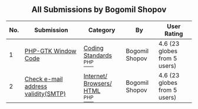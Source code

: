 ﻿<div align="center">

## All Submissions by Bogomil Shopov

</div>

No.  | Submission | Category | By   | User Rating
---- | ---------- | -------- | ---- | -----------
1 | [PHP\-GTK Window Code<br />](https://github.com/Planet-Source-Code/bogomil-shopov-php-gtk-window-code__8-462) | [Coding Standards<br /><sup>PHP</sup>](../ByCategory/coding-standards__8-33.md) | Bogomil Shopov | 4.6 (23 globes from 5 users)
2 | [Check e\-mail address validity\(SMTP\)<br />](https://github.com/Planet-Source-Code/bogomil-shopov-check-e-mail-address-validity-smtp__8-612) | [Internet/ Browsers/ HTML<br /><sup>PHP</sup>](../ByCategory/internet-browsers-html__8-9.md) | Bogomil Shopov | 4.6 (23 globes from 5 users)
